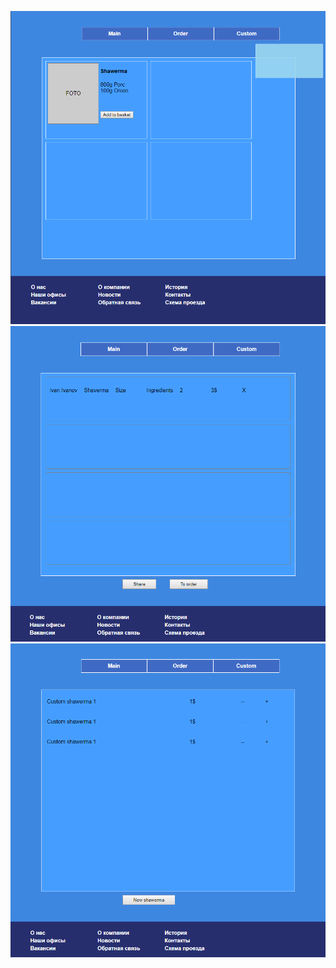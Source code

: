 ![Image alt](https://github.com/dastepan/ru.mera.training/blob/SobolevSergey/src/dstr/main.png)
![Image alt](https://github.com/dastepan/ru.mera.training/blob/SobolevSergey/src/dstr/order.png)
![Image alt](https://github.com/dastepan/ru.mera.training/blob/SobolevSergey/src/dstr/custom.png)
